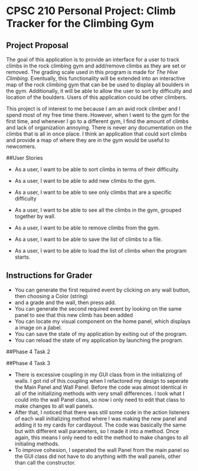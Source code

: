 # CPSC 210 Personal Project: Climb Tracker for the Climbing Gym

## Project Proposal

The goal of this application is to provide an interface for a user to track climbs
in the rock climbing gym and add/remove climbs as they are set or removed. The grading scale used in 
 this program is made
for *The Hive Climbing*.
 Eventually, this functionality will be extended into an interactive
map of the rock climbing gym that can be 
be used to display all boulders in the gym. Additionally, it will be able to allow the user
to sort by difficulty and location of the boulders. Users of this application
could be other climbers.

This project is of interest to me because I am an avid rock climber
and I spend most of my free time there. However, when I went to
the gym for the first time, and whenever I go to a different gym, I find the
amount of climbs and lack of organization annoying. There is never any documentation on the climbs that
 is all in once place.
 I think an application that could sort climbs 
and provide a map of where they are in the gym would be useful to newcomers.

##User Stories

- As a user, I want to be able to sort climbs in terms of their difficulty.

- As a user, I want to be able to add new climbs to the gym.

- As a user, I want to be able to see only climbs that are a specific difficulty

- As a user, I want to be able to see all the climbs in the gym, grouped together by wall.

- As a user, I want to be able to remove climbs from the gym.

- As a user, I want to be able to save the list of climbs to a file.

- As a user, I want to be able to load the list of climbs when the program starts.

## Instructions for Grader

- You can generate the first required event by clicking on any wall button, then choosing a Color (string)
- and a grade and the wall, then press add.
- You can generate the second required event by looking on the same panel to see that this new climb has been added
- You can locate my visual component on the home panel, which displays a image on a jlabel.
- You can save the state of my application by exiting out of the program.
- You can reload the state of my application by launching the program.

##Phase 4 Task 2


##Phase 4 Task 3

- There is excessive coupling in my GUI class from in the initializing of walls. I got rid of this coupling when I refactored
my design to seperate the Main Panel and Wall Panel. Before the code was almost identical in all of the initializing methods with very small differences.
I took what I could into the wall Panel class, so now i only need to edit that class to make changes to all wall panels. 
- After that, I noticed that there was still some code in the action listeners of each wall initializing method where I was
 making the new panel and adding it to my cards for cardlayout. The code was basically the same but with different
wall parameters, so I made it into a method. Once again, this means I only need to edit the method to make changes to all initialing methods.
- To improve cohesion, I seperated the wall Panel from the main panel so the GUI class did not have to do anything with the wall panels, other than call the 
constructor.


